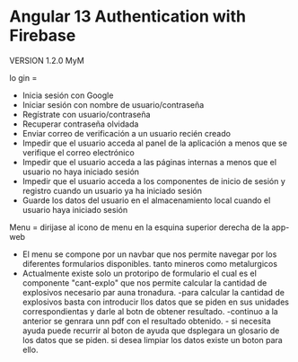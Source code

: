 # Angular 13 Authentication with Firebase

VERSION 1.2.0 MyM


lo gin =

- Inicia sesión con Google
- Iniciar sesión con nombre de usuario/contraseña
- Regístrate con usuario/contraseña
- Recuperar contraseña olvidada
- Enviar correo de verificación a un usuario recién creado
- Impedir que el usuario acceda al panel de la aplicación a menos que se verifique el correo electrónico
- Impedir que el usuario acceda a las páginas internas a menos que el usuario no haya iniciado sesión
- Impedir que el usuario acceda a los componentes de inicio de sesión y registro cuando un usuario ya ha iniciado sesión
- Guarde los datos del usuario en el almacenamiento local cuando el usuario haya iniciado sesión

Menu = dirijase al icono de menu en la esquina superior derecha de la app-web

- El menu se compone por un navbar que nos permite navegar por los diferentes formularios disponibles. tanto mineros como metalurgicos
- Actualmente existe solo un protoripo de formulario el cual  es el componente "cant-explo" que nos permite calcular la cantidad de explosivos necesario par auna tronadura.
        -para calcular la cantidad de explosivos basta con introducir llos datos que se piden en sus unidades correspondientas y darle al botn de obtener resultado.
        -continuo a la anterior se genrara unn pdf con el resultado obtenido.
        - si necesita ayuda puede recurrir al boton de ayuda que dsplegara un glosario de los datos que se piden.
        si desea limpiar los datos existe un boton para ello.



